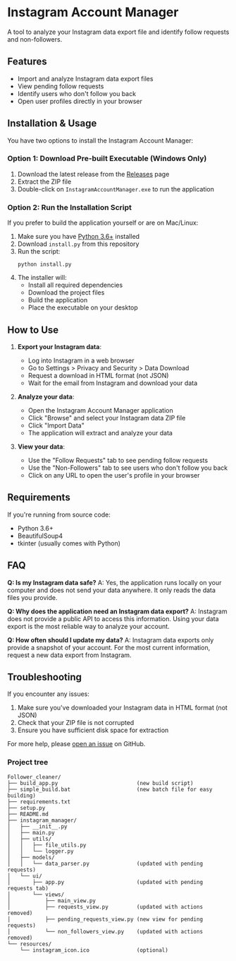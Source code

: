# Instagram Account Manager

A tool to analyze your Instagram data export file and identify follow requests and non-followers.

## Features

- Import and analyze Instagram data export files
- View pending follow requests
- Identify users who don't follow you back
- Open user profiles directly in your browser

## Installation & Usage

You have two options to install the Instagram Account Manager:

### Option 1: Download Pre-built Executable (Windows Only)

1. Download the latest release from the [Releases](https://github.com/YourUsername/InstagramAccountManager/releases) page
2. Extract the ZIP file
3. Double-click on `InstagramAccountManager.exe` to run the application

### Option 2: Run the Installation Script

If you prefer to build the application yourself or are on Mac/Linux:

1. Make sure you have [Python 3.6+](https://www.python.org/downloads/) installed
2. Download `install.py` from this repository
3. Run the script:
   ```
   python install.py
   ```
4. The installer will:
   - Install all required dependencies
   - Download the project files
   - Build the application
   - Place the executable on your desktop

## How to Use

1. **Export your Instagram data**:

   - Log into Instagram in a web browser
   - Go to Settings > Privacy and Security > Data Download
   - Request a download in HTML format (not JSON)
   - Wait for the email from Instagram and download your data

2. **Analyze your data**:

   - Open the Instagram Account Manager application
   - Click "Browse" and select your Instagram data ZIP file
   - Click "Import Data"
   - The application will extract and analyze your data

3. **View your data**:
   - Use the "Follow Requests" tab to see pending follow requests
   - Use the "Non-Followers" tab to see users who don't follow you back
   - Click on any URL to open the user's profile in your browser

## Requirements

If you're running from source code:

- Python 3.6+
- BeautifulSoup4
- tkinter (usually comes with Python)

## FAQ

**Q: Is my Instagram data safe?**
A: Yes, the application runs locally on your computer and does not send your data anywhere. It only reads the data files you provide.

**Q: Why does the application need an Instagram data export?**
A: Instagram does not provide a public API to access this information. Using your data export is the most reliable way to analyze your account.

**Q: How often should I update my data?**
A: Instagram data exports only provide a snapshot of your account. For the most current information, request a new data export from Instagram.

## Troubleshooting

If you encounter any issues:

1. Make sure you've downloaded your Instagram data in HTML format (not JSON)
2. Check that your ZIP file is not corrupted
3. Ensure you have sufficient disk space for extraction

For more help, please [open an issue](https://github.com/YourUsername/InstagramAccountManager/issues) on GitHub.

### Project tree

```
Follower_cleaner/
├── build_app.py                         (new build script)
├── simple_build.bat                     (new batch file for easy building)
├── requirements.txt
├── setup.py
├── README.md
├── instagram_manager/
│   ├── __init__.py
│   ├── main.py
│   ├── utils/
│   │   ├── file_utils.py
│   │   └── logger.py
│   ├── models/
│   │   └── data_parser.py               (updated with pending requests)
│   └── ui/
│       ├── app.py                       (updated with pending requests tab)
│       └── views/
│           ├── main_view.py
│           ├── requests_view.py         (updated with actions removed)
│           ├── pending_requests_view.py (new view for pending requests)
│           └── non_followers_view.py    (updated with actions removed)
└── resources/
    └── instagram_icon.ico               (optional)
```

